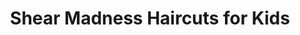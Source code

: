 ---
title: "Shear Madness Haircuts for Kids"
url: /albuquerque/shear-madness-haircuts-for-kids/
shop: Friseur
---